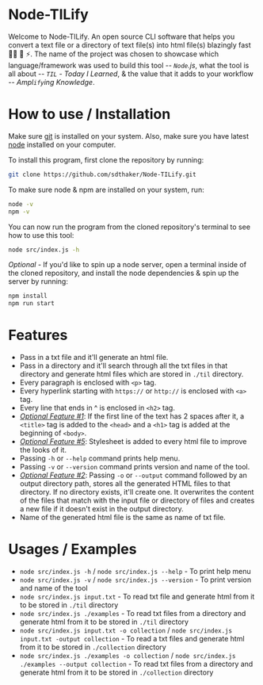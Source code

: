 # Node-TILify

Welcome to Node-TILify. An open source CLI software that helps you convert a text file or a directory of text file(s) into html file(s) blazingly fast 🏃‍♂️ 💨 ⚡️. The name of the project was chosen to showcase which language/framework was used to build this tool -- _`Node`.js_, what the tool is all about -- _`TIL` - Today I Learned_, & the value that it adds to your workflow -- _Ampl`ify`ing Knowledge_.

# How to use / Installation

Make sure [git](https://git-scm.com/book/en/v2/Getting-Started-Installing-Git) is installed on your system. Also, make sure you have latest [node](https://nodejs.org/en/download) installed on your computer. 

To install this program, first clone the repository by running: 
```bash
git clone https://github.com/sdthaker/Node-TILify.git
```

To make sure node & npm are installed on your system, run: 
```bash
node -v
npm -v
```

You can now run the program from the cloned repository's terminal to see how to use this tool:
```bash
node src/index.js -h
```

_Optional_ - If you'd like to spin up a node server, open a terminal inside of the cloned repository, and install the node dependencies & spin up the server by running:
```bash
npm install
npm run start
``` 

# Features

- Pass in a txt file and it'll generate an html file.
- Pass in a directory and it'll search through all the txt files in that directory and generate html files which are stored in `./til` directory.
- Every paragraph is enclosed with `<p>` tag.
- Every hyperlink starting with `https://` or `http://` is enclosed with `<a>` tag.
- Every line that ends in ^ is enclosed in `<h2>` tag.
- <ins>_Optional Feature #1_</ins>: If the first line of the text has 2 spaces after it, a `<title>` tag is added to the `<head>` and a `<h1>` tag is added at the beginning of `<body>`.
- <ins>_Optional Feature #5_</ins>: Stylesheet is added to every html file to improve the looks of it.
- Passing `-h` or `--help` command prints help menu.
- Passing `-v` or `--version` command prints version and name of the tool.
- <ins>_Optional Feature #2_</ins>: Passing `-o` or `--output` command followed by an output directory path, stores all the generated HTML files to that directory. If no directory exists, it'll create one. It overwrites the content of the files that match with the input file or directory of files and creates a new file if it doesn't exist in the output directory.
- Name of the generated html file is the same as name of txt file.

# Usages / Examples

- `node src/index.js -h` / `node src/index.js --help` - To print help menu
- `node src/index.js -v` / `node src/index.js --version` - To print version and name of the tool
- `node src/index.js input.txt` - To read txt file and generate html from it to be stored in `./til` directory
- `node src/index.js ./examples` - To read txt files from a directory and generate html from it to be stored in `./til` directory
- `node src/index.js input.txt -o collection` / `node src/index.js input.txt -output collection` - To read a txt files and generate html from it to be stored in `./collection` directory
- `node src/index.js ./examples -o collection` / `node src/index.js ./examples --output collection` - To read txt files from a directory and generate html from it to be stored in `./collection` directory
